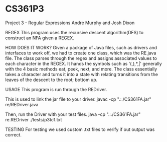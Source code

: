 # CS361P3

Project 3 - Regular Expressions
Andre Murphy and Josh Dixon

REGEX
This program uses the recursive descent algorithm(DFS) to construct an NFA given a REGEX.

HOW DOES IT WORK? 
Given a package of Java files, such as drivers and interfaces to work off, we had to create one class, which was the RE.java file. The class parses through the regex and assigns associated values to each character in the REGEX. It hands the symbols such as '(,),*,|' generally with the 4 basic methods eat, peek, next, and more. The class essentially takes a character and turns it into a state with relating transitions from the leaves of the descent to the root; bottom up.

USAGE 
This program is run through the REDriver.

This is used to link the jar file to your driver.
javac -cp ".:./CS361FA.jar" re/REDriver.java

Then, run the Driver with your test files.
java -cp ".:./CS361FA.jar" re.REDriver ./tests/p3tc1.txt

TESTING 
For testing we used custom .txt files to verify if out output was correct.